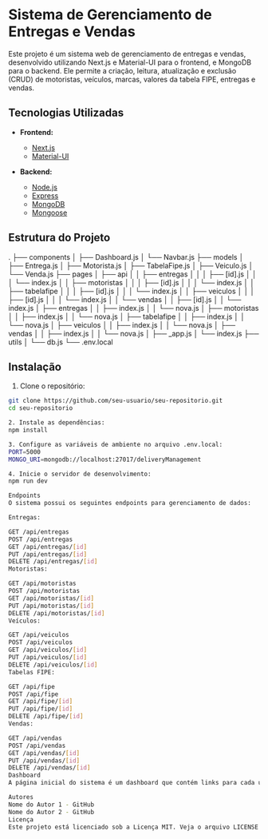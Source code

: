 # Sistema de Gerenciamento de Entregas e Vendas

Este projeto é um sistema web de gerenciamento de entregas e vendas, desenvolvido utilizando Next.js e Material-UI para o frontend, e MongoDB para o backend. Ele permite a criação, leitura, atualização e exclusão (CRUD) de motoristas, veículos, marcas, valores da tabela FIPE, entregas e vendas.

## Tecnologias Utilizadas

- **Frontend:**

  - [Next.js](https://nextjs.org/)
  - [Material-UI](https://mui.com/)

- **Backend:**
  - [Node.js](https://nodejs.org/)
  - [Express](https://expressjs.com/)
  - [MongoDB](https://www.mongodb.com/)
  - [Mongoose](https://mongoosejs.com/)

## Estrutura do Projeto

.
├── components
│ ├── Dashboard.js
│ └── Navbar.js
├── models
│ ├── Entrega.js
│ ├── Motorista.js
│ ├── TabelaFipe.js
│ ├── Veiculo.js
│ └── Venda.js
├── pages
│ ├── api
│ │ ├── entregas
│ │ │ ├── [id].js
│ │ │ └── index.js
│ │ ├── motoristas
│ │ │ ├── [id].js
│ │ │ └── index.js
│ │ ├── tabelafipe
│ │ │ ├── [id].js
│ │ │ └── index.js
│ │ ├── veiculos
│ │ │ ├── [id].js
│ │ │ └── index.js
│ │ └── vendas
│ │ ├── [id].js
│ │ └── index.js
│ ├── entregas
│ │ ├── index.js
│ │ └── nova.js
│ ├── motoristas
│ │ ├── index.js
│ │ └── nova.js
│ ├── tabelafipe
│ │ ├── index.js
│ │ └── nova.js
│ ├── veiculos
│ │ ├── index.js
│ │ └── nova.js
│ ├── vendas
│ │ ├── index.js
│ │ └── nova.js
│ ├── \_app.js
│ └── index.js
├── utils
│ └── db.js
└── .env.local

## Instalação

1. Clone o repositório:

```bash
git clone https://github.com/seu-usuario/seu-repositorio.git
cd seu-repositorio

2. Instale as dependências:
npm install

3. Configure as variáveis de ambiente no arquivo .env.local:
PORT=5000
MONGO_URI=mongodb://localhost:27017/deliveryManagement

4. Inicie o servidor de desenvolvimento:
npm run dev

Endpoints
O sistema possui os seguintes endpoints para gerenciamento de dados:

Entregas:

GET /api/entregas
POST /api/entregas
GET /api/entregas/[id]
PUT /api/entregas/[id]
DELETE /api/entregas/[id]
Motoristas:

GET /api/motoristas
POST /api/motoristas
GET /api/motoristas/[id]
PUT /api/motoristas/[id]
DELETE /api/motoristas/[id]
Veículos:

GET /api/veiculos
POST /api/veiculos
GET /api/veiculos/[id]
PUT /api/veiculos/[id]
DELETE /api/veiculos/[id]
Tabelas FIPE:

GET /api/fipe
POST /api/fipe
GET /api/fipe/[id]
PUT /api/fipe/[id]
DELETE /api/fipe/[id]
Vendas:

GET /api/vendas
POST /api/vendas
GET /api/vendas/[id]
PUT /api/vendas/[id]
DELETE /api/vendas/[id]
Dashboard
A página inicial do sistema é um dashboard que contém links para cada uma das seções do sistema: entregas, motoristas, veículos, marcas, valores da tabela FIPE e vendas.

Autores
Nome do Autor 1 - GitHub
Nome do Autor 2 - GitHub
Licença
Este projeto está licenciado sob a Licença MIT. Veja o arquivo LICENSE para mais detalhes.


```
